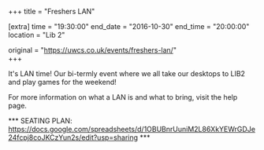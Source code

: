 +++
title = "Freshers LAN"

[extra]
time = "19:30:00"
end_date = "2016-10-30"
end_time = "20:00:00"
location = "Lib 2"

original = "https://uwcs.co.uk/events/freshers-lan/"    
+++

It's LAN time\! Our bi-termly event where we all take our desktops to LIB2 and play games for the weekend\! 

For more information on what a LAN is and what to bring, visit the <span id="2334">help page</span>.

\*\*\* SEATING PLAN: <https://docs.google.com/spreadsheets/d/1OBUBnrUuniM2L86XkYEWrGDJe24fcpj8coJKCzYun2s/edit?usp=sharing> \*\*\*

